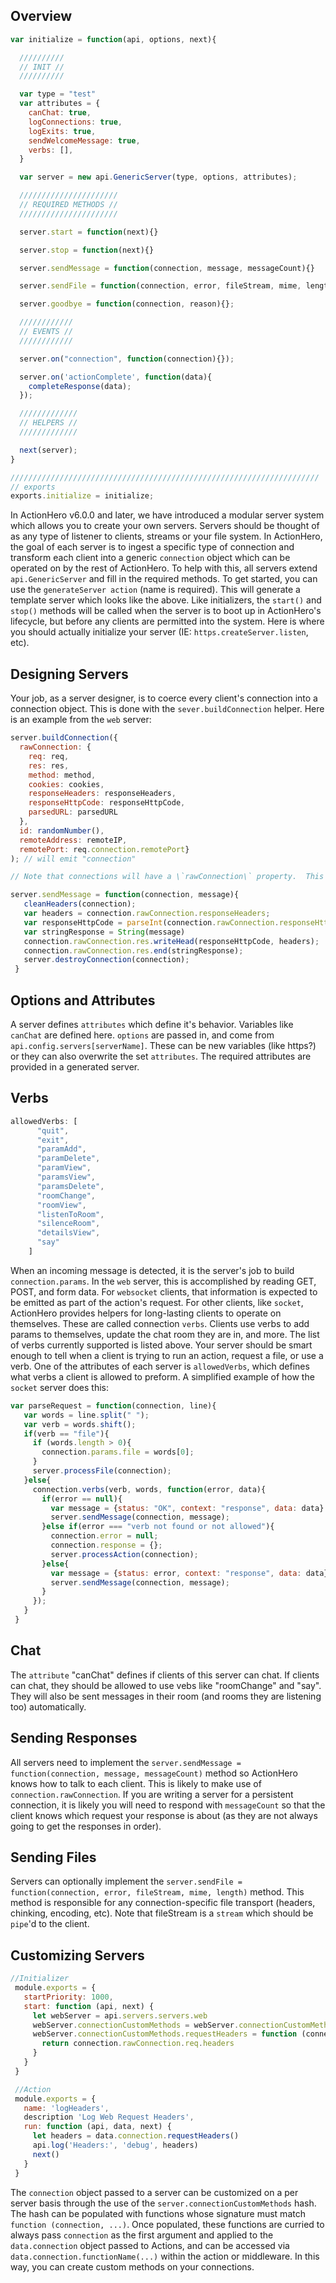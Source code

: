 ## Overview

```js
var initialize = function(api, options, next){

  //////////
  // INIT //
  //////////

  var type = "test"
  var attributes = {
    canChat: true,
    logConnections: true,
    logExits: true,
    sendWelcomeMessage: true,
    verbs: [],
  }

  var server = new api.GenericServer(type, options, attributes);

  //////////////////////
  // REQUIRED METHODS //
  //////////////////////

  server.start = function(next){}

  server.stop = function(next){}

  server.sendMessage = function(connection, message, messageCount){}

  server.sendFile = function(connection, error, fileStream, mime, length){};

  server.goodbye = function(connection, reason){};

  ////////////
  // EVENTS //
  ////////////

  server.on("connection", function(connection){});

  server.on('actionComplete', function(data){
    completeResponse(data);
  });

  /////////////
  // HELPERS //
  /////////////

  next(server);
}

/////////////////////////////////////////////////////////////////////
// exports
exports.initialize = initialize;
```

In ActionHero v6.0.0 and later, we have introduced a modular server system which allows you to create your own servers.  Servers should be thought of as any type of listener to clients, streams or your file system.  In ActionHero, the goal of each server is to ingest a specific type of connection and transform each client into a generic `connection` object which can be operated on by the rest of ActionHero.  To help with this, all servers extend `api.GenericServer` and fill in the required methods.
To get started, you can use the `generateServer action` (name is required).  This will generate a template server which looks like the above.
Like initializers, the `start()` and `stop()` methods will be called when the server is to boot up in ActionHero's lifecycle, but before any clients are permitted into the system.  Here is where you should actually initialize your server (IE: `https.createServer.listen`, etc).

## Designing Servers

Your job, as a server designer, is to coerce every client's connection into a connection object.  This is done with the `sever.buildConnection` helper.  Here is an example from the `web` server:

```js
server.buildConnection({
  rawConnection: {
    req: req,
    res: res,
    method: method,
    cookies: cookies,
    responseHeaders: responseHeaders,
    responseHttpCode: responseHttpCode,
    parsedURL: parsedURL
  },
  id: randomNumber(),
  remoteAddress: remoteIP,
  remotePort: req.connection.remotePort}
); // will emit "connection"

// Note that connections will have a \`rawConnection\` property.  This is where you should store the actual object(s) returned by your server so that you can use them to communicate back with the client.  Again, an example from the \`web\` server:

server.sendMessage = function(connection, message){
   cleanHeaders(connection);
   var headers = connection.rawConnection.responseHeaders;
   var responseHttpCode = parseInt(connection.rawConnection.responseHttpCode);
   var stringResponse = String(message)
   connection.rawConnection.res.writeHead(responseHttpCode, headers);
   connection.rawConnection.res.end(stringResponse);
   server.destroyConnection(connection);
 }
 ```

## Options and Attributes

A server defines `attributes` which define it's behavior.  Variables like `canChat` are defined here. `options` are passed in, and come from `api.config.servers[serverName]`.  These can be new variables (like https?) or they can also overwrite the set `attributes`.
The required attributes are provided in a generated server.

## Verbs

```js
allowedVerbs: [
      "quit",
      "exit",
      "paramAdd",
      "paramDelete",
      "paramView",
      "paramsView",
      "paramsDelete",
      "roomChange",
      "roomView",
      "listenToRoom",
      "silenceRoom",
      "detailsView",
      "say"
    ]
```

When an incoming message is detected, it is the server's job to build `connection.params`.  In the `web` server, this is accomplished by reading GET, POST, and form data.  For `websocket` clients, that information is expected to be emitted as part of the action's request.  For other clients, like `socket`, ActionHero provides helpers for long-lasting clients to operate on themselves.  These are called connection `verbs`.
Clients use verbs to add params to themselves, update the chat room they are in, and more.   The list of verbs currently supported is listed above.
Your server should be smart enough to tell when a client is trying to run an action, request a file, or use a verb.  One of the attributes of each server is `allowedVerbs`, which defines what verbs a client is allowed to preform.  A simplified example of how the `socket` server does this:

```js
var parseRequest = function(connection, line){
   var words = line.split(" ");
   var verb = words.shift();
   if(verb == "file"){
     if (words.length > 0){
       connection.params.file = words[0];
     }
     server.processFile(connection);
   }else{
     connection.verbs(verb, words, function(error, data){
       if(error == null){
         var message = {status: "OK", context: "response", data: data}
         server.sendMessage(connection, message);
       }else if(error === "verb not found or not allowed"){
         connection.error = null;
         connection.response = {};
         server.processAction(connection);
       }else{
         var message = {status: error, context: "response", data: data}
         server.sendMessage(connection, message);
       }
     });
   }
 }
```
## Chat

The `attribute` "canChat" defines if clients of this server can chat.  If clients can chat, they should be allowed to use vebs like "roomChange" and "say".  They will also be sent messages in their room (and rooms they are listening too) automatically.

## Sending Responses

All servers need to implement the `server.sendMessage = function(connection, message, messageCount)` method so ActionHero knows how to talk to each client.  This is likely to make use of `connection.rawConnection`.  If you are writing a server for a persistent connection, it is likely you will need to respond with `messageCount` so that the client knows which request your response is about (as they are not always going to get the responses in order).

## Sending Files

Servers can optionally implement the `server.sendFile = function(connection, error, fileStream, mime, length)` method.  This method is responsible for any connection-specific file transport (headers, chinking, encoding, etc). Note that fileStream is a `stream` which should be `pipe`'d to the client.

## Customizing Servers

```js
//Initializer
 module.exports = {
   startPriority: 1000,
   start: function (api, next) {
     let webServer = api.servers.servers.web
     webServer.connectionCustomMethods = webServer.connectionCustomMethods || {}
     webServer.connectionCustomMethods.requestHeaders = function (connection) {
       return connection.rawConnection.req.headers
     }
   }
 }

 //Action
 module.exports = {
   name: 'logHeaders',
   description 'Log Web Request Headers',
   run: function (api, data, next) {
     let headers = data.connection.requestHeaders()
     api.log('Headers:', 'debug', headers)
     next()
   }
 }
```

The `connection` object passed to a server can be customized on a per server basis through the use of the `server.connectionCustomMethods` hash. The hash can be populated with functions whose signature must match `function (connection, ...)`. Once populated, these functions are curried to always pass `connection` as the first argument and applied to the `data.connection` object passed to Actions, and can be accessed via `data.connection.functionName(...)` within the action or middleware.
In this way, you can create custom methods on your connections.
